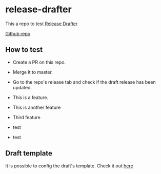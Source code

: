 # release-drafter

This a repo to test [Release Drafter](https://github.com/marketplace/actions/release-drafter)

[Github repo](https://github.com/release-drafter/release-drafter)

## How to test

- Create a PR on this repo.

- Merge it to master.

- Go to the repo's release tab and check if the draft release has been updated.

- This is a feature.

- This is another feature

- Third feature
- test
- test


## Draft template

It is possible to config the draft's template. Check it out [here](https://github.com/marketplace/actions/release-drafter#configuration)
